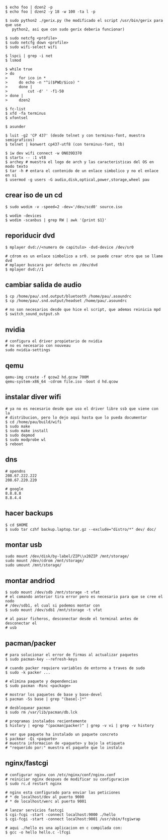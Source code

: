     $ echo foo | dzen2 -p
    $ echo foo | dzen2 -y 18 -w 100 -ta l -p

    $ sudo python2 ./gerix.py (he modificado el script /usr/bin/gerix para que use
       python2, asi que con sudo gerix deberia funcionar)

    $ sudo netcfg <profile>
    $ sudo netcfg down <profile>
    $ sudo wifi-select wifi

    $ lspci | grep -i net
    $ lsmod

    $ while true
    > do
    >     for ico in *
    >     do echo -n "^i($PWD/$ico) "
    >     done |
    >         cut -d' ' -f1-50
    > done |
    >     dzen2 

    $ fc-list
    $ xfd -fa terminus
    $ xfontsel

    $ asunder

    $ luit -g2 'CP 437' (desde telnet y con terminus-font, muestra semigraficos)
    $ telnet | konwert cp437-utf8 (con terminus-font, tb)

    $ iw dev wifi connect -w ONO39D370 
    $ startx -- :1 vt8
    $ archey # muestra el logo de arch y las caracteristicas del OS en modo texto
    $ tar -h # entara el contenido de un enlace simbolico y no el enlace en si
    $ usermod -g users -G audio,disk,optical,power,storage,wheel pau

crear iso de un cd
------------------
    $ sudo wodim -v -speed=2 -dev='/dev/scd0' source.iso

    $ wodim -devices
    $ wodim -scanbus | grep RW | awk '{print $1}'

reporiducir dvd
---------------
    $ mplayer dvd://<numero de capitulo> -dvd-device /dev/sr0

    # cdrom es un enlace simbolico a sr0. se puede crear otro que se llame dvd
    # mplayer buscara por defecto en /dev/dvd
    $ mplayer dvd://1

cambiar salida de audio
-----------------------
    $ cp /home/pau/.snd.output/bluetooth /home/pau/.asoundrc
    $ cp /home/pau/.snd.output/headset /home/pau/.asoundrc

    # no son necesarios desde que hice el script, que ademas reinicia mpd
    $ switch_sound_output.sh

nvidia
------
    # configura el driver propietario de nvidia
    # no es necesario con nouveau
    sudo nvidia-settings

qemu
----
    qemu-img create -f qcow2 hd.qcow 700M
    qemu-system-x86_64 -cdrom file.iso -boot d hd.qcow

instalar diver wifi
-------------------
    # ya no es necesario desde que uso el driver libre ssb que viene con la
    # distribucion, pero lo dejo aqui hasta que lo pueda documentar
    $ cd /home/pau/build/wifi
    $ sudo make
    $ sudo make install
    $ sudo depmod
    $ sudo modprobe wl
    $ reboot

dns
---
    # opendns
    208.67.222.222
    208.67.220.220

    # google
    8.8.8.8
    8.8.4.4

hacer backups
-------------
    $ cd $HOME
    $ sudo tar czhf backup.laptop.tar.gz --exclude="distro/*" dev/ doc/

montar usb
----------
    sudo mount /dev/disk/by-label/ZIP\\x20ZIP /mnt/storage/
    sudo mount /dev/cdrom /mnt/storage/
    sudo umount /mnt/storage/

montar andriod
--------------
    $ sudo mount /dev/sdb /mnt/storage -t vfat
    # el comando anterior tira error pero es necesario para que se cree el nodo
    # /dev/sdb1, el cual si podemos montar con
    $ sudo mount /dev/sdb1 /mnt/storage -t vfat

    # al pasar ficheros, desconectar desde el terminal antes de desconectar el
    # usb

pacman/packer
-------------
    # para solucionar el error de firmas al actualizar paquetes
    $ sudo pacman-key --refresh-keys

    # cuando packer requiere variables de entorno a traves de sudo
    $ sudo -k packer ...

    # elimina paquete y dependencias
    $ sudo pacman -Rsnc <package>

    # mostrar los paquetes de base y base-devel
    $ pacman -Ss base | grep "(base[-]*"

    # desbloquear pacman
    $ sudo rm /var/lib/pacman/db.lck

    # programas instalados recientemente
    $ history | egrep "(pacman|packer)" | grep -v vi | grep -v history

    # ver que paquete ha instalado un paquete concreto
    $ packmar -Qi <paquete>
    # muestra informacion de <paquete> y bajo la etiqueta
    # "requerido por:" muestra el paquete que lo instalo

nginx/fastcgi
-------------
    # configurar nginx con /etc/nginx/conf/nginx.conf
    # reiniciar nginx despues de modificar su configuracion
    $ sudo rc.d restart nginx

    # nginx esta configurado para enviar las peticiones 
    # * de localhost/dev al puerto 9000
    # * de localhost/werc al puerto 9001

    # lanzar servicios fastcgi
    $ cgi-fcgi -start -connect localhost:9000 ./hello
    $ cgi-fcgi -start -connect localhost:9001 /usr/sbin/fcgiwrap

    # aqui ./hello es una aplicacion en c compilada con:
    $ gcc -o hello hello.c -lfcgi







